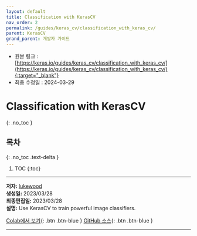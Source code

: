 ```yaml
---
layout: default
title: Classification with KerasCV
nav_order: 2
permalink: /guides/keras_cv/classification_with_keras_cv/
parent: KerasCV
grand_parent: 개발자 가이드
---
```


* 원본 링크 : [https://keras.io/guides/keras_cv/classification_with_keras_cv/](https://keras.io/guides/keras_cv/classification_with_keras_cv/){:target="_blank"}
* 최종 수정일 : 2024-03-29

# Classification with KerasCV
{: .no_toc }

## 목차
{: .no_toc .text-delta }

1. TOC
{:toc}

---

**저자:** [lukewood](https://twitter.com/luke_wood_ml)  
**생성일:** 2023/03/28  
**최종편집일:** 2023/03/28  
**설명:** Use KerasCV to train powerful image classifiers.

[Colab에서 보기](https://colab.research.google.com/github/keras-team/keras-io/blob/master/guides/ipynb/keras_cv/classification_with_keras_cv.ipynb){: .btn .btn-blue }
[GitHub 소스](https://github.com/keras-team/keras-io/blob/master/guides/keras_cv/classification_with_keras_cv.py){: .btn .btn-blue }

----